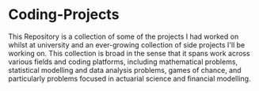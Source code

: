 # Coding-Projects
This Repository is a collection of some of the projects I had worked on whilst at university and an ever-growing collection of side projects I'll be working on. This collection is broad in the sense that it spans work across various fields and coding platforms, including mathematical problems, statistical modelling and data analysis problems, games of chance, and particularly problems focused in actuarial science and financial modelling.
 
